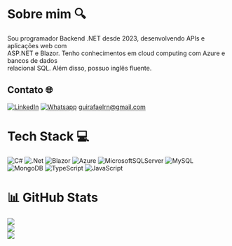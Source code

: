# Sobre mim 🔍
Sou programador Backend .NET desde 2023, desenvolvendo APIs e aplicações web com<br>ASP.NET e Blazor. Tenho conhecimentos em cloud computing com Azure e bancos de dados<br>relacional SQL. Além disso, possuo inglês fluente. 


## Contato 🌐
[![LinkedIn](https://img.shields.io/badge/LinkedIn-%230077B5.svg?logo=linkedin&logoColor=white)](https://linkedin.com/in/https://www.linkedin.com/in/guilherme-rafael-17a28a2a4/) 
[![Whatsapp](https://img.shields.io/badge/Whatsapp-%230077B5.svg?logo=whatsapp&logoColor=white)](https://wa.me/5511957311862) 
guirafaelrn@gmail.com

# Tech Stack 💻
![C#](https://img.shields.io/badge/c%23-%23239120.svg?style=plastic&logo=csharp&logoColor=white) ![.Net](https://img.shields.io/badge/.NET-5C2D91?style=plastic&logo=.net&logoColor=white) ![Blazor](https://img.shields.io/badge/blazor-%235C2D91.svg?style=plastic&logo=blazor&logoColor=white) ![Azure](https://img.shields.io/badge/azure-%230072C6.svg?style=plastic&logo=microsoftazure&logoColor=white) ![MicrosoftSQLServer](https://img.shields.io/badge/Microsoft%20SQL%20Server-CC2927?style=plastic&logo=microsoft%20sql%20server&logoColor=white) ![MySQL](https://img.shields.io/badge/mysql-4479A1.svg?style=plastic&logo=mysql&logoColor=white) ![MongoDB](https://img.shields.io/badge/MongoDB-%234ea94b.svg?style=plastic&logo=mongodb&logoColor=white) ![TypeScript](https://img.shields.io/badge/typescript-%23007ACC.svg?style=plastic&logo=typescript&logoColor=white) ![JavaScript](https://img.shields.io/badge/javascript-%23323330.svg?style=plastic&logo=javascript&logoColor=%23F7DF1E)
# 📊 GitHub Stats
![](https://github-readme-stats.vercel.app/api?username=Guidev123&theme=github_dark_dimmed&hide_border=false&include_all_commits=true&count_private=true)<br/>
![](https://github-readme-streak-stats.herokuapp.com/?user=Guidev123&theme=github_dark_dimmed&hide_border=false)<br/>
![](https://github-readme-stats.vercel.app/api/top-langs/?username=Guidev123&theme=github_dark_dimmed&hide_border=false&include_all_commits=true&count_private=true&layout=compact)

